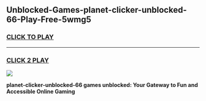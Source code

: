 
## Unblocked-Games-planet-clicker-unblocked-66-Play-Free-5wmg5
<h3>
<a href="https://premium76.site?title=planet-clicker-unblocked-66&ref=18A1">CLICK TO PLAY</a></h3>
<hr>

<h3>
<a href="https://premium76.site?title=planet-clicker-unblocked-66&ref=18A1">CLICK 2 PLAY</a>
  
</h3>

<a href="https://premium76.site?title=planet-clicker-unblocked-66&ref=18A1"><img src="https://clearcache.store/games.png"></a>


**planet-clicker-unblocked-66 games unblocked: Your Gateway to Fun and Accessible Online Gaming**
